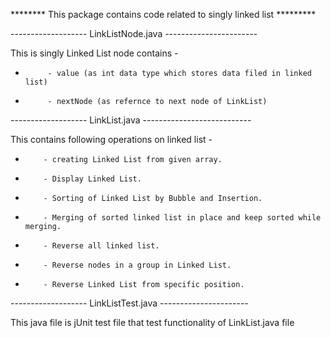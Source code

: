 ******** This package contains code related to singly linked list *********

------------------- LinkListNode.java -----------------------

This is singly Linked List node contains -
*          - value (as int data type which stores data filed in linked list)
*          - nextNode (as refernce to next node of LinkList)

------------------- LinkList.java ---------------------------

This contains following operations on linked list - 
 *         - creating Linked List from given array.
 *         - Display Linked List. 
 *         - Sorting of Linked List by Bubble and Insertion. 
 *         - Merging of sorted linked list in place and keep sorted while merging.
 *         - Reverse all linked list.
 *         - Reverse nodes in a group in Linked List.
 *         - Reverse Linked List from specific position.
 
 
------------------- LinkListTest.java ----------------------

 This java file is jUnit test file that test functionality of LinkList.java file
